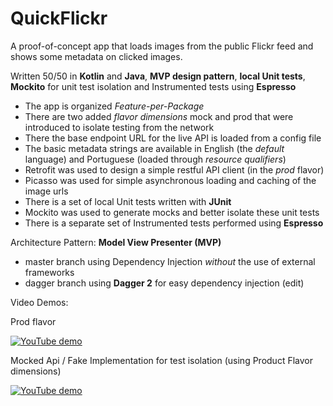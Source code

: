 # QuickFlickr
A proof-of-concept app that loads images from the public Flickr feed and shows some metadata on clicked images. 

Written 50/50 in **Kotlin** and **Java**, **MVP design pattern**, **local Unit tests**, **Mockito** for unit test isolation and Instrumented tests using **Espresso**


- The app is organized *Feature-per-Package* 
- There are two added *flavor dimensions* mock and prod that were introduced to isolate testing from the network
- There the base endpoint URL for the live API is loaded from a config file
- The basic metadata strings are available in English (the *default* language) and Portuguese (loaded through *resource qualifiers*)
- Retrofit was used to design a simple restful API client (in the *prod* flavor)
- Picasso was used for simple asynchronous loading and caching of the image urls
- There is a set of local Unit tests written with **JUnit**
- Mockito was used to generate mocks and better isolate these unit tests
- There is a separate set of Instrumented tests performed using **Espresso**


Architecture Pattern: **Model View Presenter (MVP)**
- master branch using Dependency Injection *without* the use of external frameworks
- dagger branch using **Dagger 2** for easy dependency injection (edit)


Video Demos:

Prod flavor

[![YouTube demo](https://img.youtube.com/vi/tTMgWdVFrEg/hqdefault.jpg)](https://youtu.be/tTMgWdVFrEg)


Mocked Api / Fake Implementation for test isolation (using Product Flavor dimensions)

[![YouTube demo](https://img.youtube.com/vi/FuXi13p0go8/hqdefault.jpg)](https://youtu.be/FuXi13p0go8)

